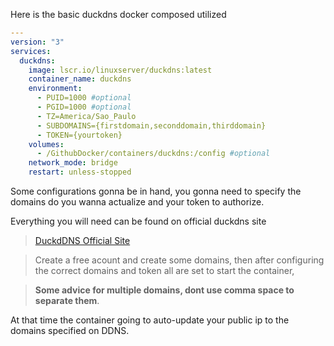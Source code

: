 Here is the basic duckdns docker composed utilized

```yaml
---
version: "3"
services:
  duckdns:
    image: lscr.io/linuxserver/duckdns:latest
    container_name: duckdns
    environment:
      - PUID=1000 #optional
      - PGID=1000 #optional
      - TZ=America/Sao_Paulo
      - SUBDOMAINS={firstdomain,seconddomain,thirddomain}
      - TOKEN={yourtoken}
    volumes:
      - /GithubDocker/containers/duckdns:/config #optional
    network_mode: bridge
    restart: unless-stopped
```

Some configurations gonna be in hand, you gonna need to specify the domains do you wanna actualize and your token to authorize.

Everything you will need can be found on official duckdns site
> [DuckdDNS Official Site](https://www.duckdns.org/domains)

> Create a free acount and create some domains, then after configuring the correct domains and token all are set to start the container,

> **Some advice for multiple domains, dont use comma space to separate them**.

At that time the container going to auto-update your public ip to the domains specified on DDNS.
